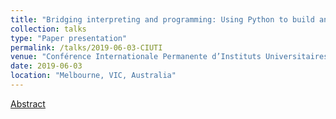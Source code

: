 ```yaml
---
title: "Bridging interpreting and programming: Using Python to build and investigate diachronic interpreting corpora"
collection: talks
type: "Paper presentation"
permalink: /talks/2019-06-03-CIUTI
venue: "Conférence Internationale Permanente d’Instituts Universitaires de Traducteurs et Interprètes 2019"
date: 2019-06-03
location: "Melbourne, VIC, Australia"
---
```


[Abstract](https://www.monash.edu/arts/__data/assets/pdf_file/0019/1800082/CIUTI-Conference-2019_final-0206.pdf)

